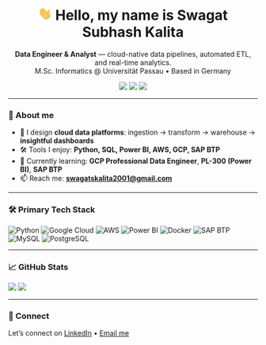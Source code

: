 <!-- Title -->
<h1 align="center">
  <img src="https://raw.githubusercontent.com/ABSphreak/ABSphreak/master/gifs/Hi.gif" width="28" alt="wave"/>
  Hello, my name is <b>Swagat Subhash Kalita</b>
</h1>

<p align="center">
  <b>Data Engineer & Analyst</b> — cloud-native data pipelines, automated ETL, and real-time analytics.<br/>
  M.Sc. Informatics @ Universität Passau • Based in Germany
</p>

<p align="center">
  <a href="https://linkedin.com/in/swagat-s-kalita"><img src="https://img.shields.io/badge/LinkedIn-0A66C2?style=for-the-badge&logo=linkedin&logoColor=white"/></a>
  <a href="mailto:swagatskalita2001@gmail.com"><img src="https://img.shields.io/badge/Email-D14836?style=for-the-badge&logo=gmail&logoColor=white"/></a>
  <a href="https://github.com/swagatskalita092"><img src="https://img.shields.io/badge/GitHub-181717?style=for-the-badge&logo=github&logoColor=white"/></a>
</p>

---

### 🧭 About me
- 🔭 I design **cloud data platforms**: ingestion → transform → warehouse → **insightful dashboards**  
- 🛠️ Tools I enjoy: **Python, SQL, Power BI, AWS, GCP, SAP BTP**  
- 🎯 Currently learning: **GCP Professional Data Engineer**, **PL-300 (Power BI)**, **SAP BTP**  
- 📫 Reach me: **swagatskalita2001@gmail.com**

---

### 🛠 Primary Tech Stack

![Python](https://img.shields.io/badge/Python-3776AB?style=for-the-badge&logo=python&logoColor=white)
![Google Cloud](https://img.shields.io/badge/Google%20Cloud-4285F4?style=for-the-badge&logo=googlecloud&logoColor=white)
![AWS](https://img.shields.io/badge/AWS-232F3E?style=for-the-badge&logo=amazonaws&logoColor=white)
![Power BI](https://img.shields.io/badge/Power%20BI-F2C811?style=for-the-badge&logo=powerbi&logoColor=black)
![Docker](https://img.shields.io/badge/Docker-2496ED?style=for-the-badge&logo=docker&logoColor=white)
![SAP BTP](https://img.shields.io/badge/SAP%20BTP-0FAAFF?style=for-the-badge&logo=sap&logoColor=white)
![MySQL](https://img.shields.io/badge/MySQL-4479A1?style=for-the-badge&logo=mysql&logoColor=white)
![PostgreSQL](https://img.shields.io/badge/PostgreSQL-336791?style=for-the-badge&logo=postgresql&logoColor=white)

---

### 📈 GitHub Stats

<p>
  <img height="165" src="https://github-readme-stats.vercel.app/api?username=swagatskalita092&show_icons=true&theme=tokyonight&rank_icon=github&cache_seconds=7200" />
  <img height="165" src="https://github-readme-stats.vercel.app/api/top-langs/?username=swagatskalita092&layout=compact&theme=tokyonight&hide=jupyter%20notebook,html&cache_seconds=7200" />
</p>


---

### 🤝 Connect
Let’s connect on <a href="https://linkedin.com/in/swagat-s-kalita">LinkedIn</a> • <a href="mailto:swagatskalita2001@gmail.com">Email me</a>
